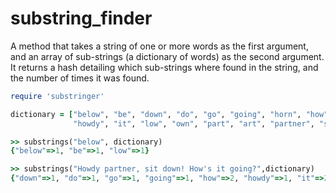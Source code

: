 # substring_finder
A method that takes a string of one or more words as the first argument, and an array of sub-strings (a dictionary of words) as the second argument. It returns a hash detailing which sub-strings where found in the string, and the number of times it was found.

```ruby
require 'substringer'

dictionary = ["below", "be", "down", "do", "go", "going", "horn", "how", "i",
              "howdy", "it", "low", "own", "part", "art", "partner", "sit"]

>> substrings("below", dictionary)
{"below"=>1, "be"=>1, "low"=>1} 

>> substrings("Howdy partner, sit down! How's it going?",dictionary)
{"down"=>1, "do"=>1, "go"=>1, "going"=>1, "how"=>2, "howdy"=>1, "it"=>2, "i"=>3, "own"=>1, "part"=>1, "art"=>1, "partner"=>1, "sit"=>1} 

```
